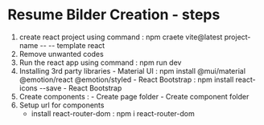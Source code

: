 # Resume Bilder Creation - steps

1. create react project using command : npm craete  vite@latest project-name -- -- template react
2. Remove unwanted codes 
3. Run the react app using command : npm run dev 
4. Installing 3rd party libraries
       - Material UI : npm install @mui/material @emotion/react @emotion/styled
       - React Bootstrap : npm install react-icons --save
       - React Bootstrap
5. Create components : 
       - Create page folder 
       - Create component folder
6. Setup url for components
      - install react-router-dom : npm i react-router-dom